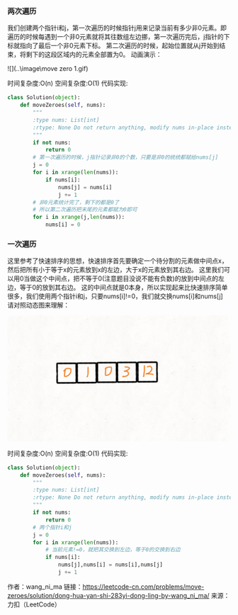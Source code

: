 ### 两次遍历
我们创建两个指针i和j，第一次遍历的时候指针j用来记录当前有多少非0元素。即遍历的时候每遇到一个非0元素就将其往数组左边挪，第一次遍历完后，j指针的下标就指向了最后一个非0元素下标。
第二次遍历的时候，起始位置就从j开始到结束，将剩下的这段区域内的元素全部置为0。
动画演示：

![](..\image\move zero 1.gif)

时间复杂度:O(n)
空间复杂度:O(1)
代码实现:

```python
class Solution(object):
	def moveZeroes(self, nums):
		"""
		:type nums: List[int]
		:rtype: None Do not return anything, modify nums in-place instead.
		"""
		if not nums:
			return 0
		# 第一次遍历的时候，j指针记录非0的个数，只要是非0的统统都赋给nums[j]	
		j = 0
		for i in xrange(len(nums)):
			if nums[i]:
				nums[j] = nums[i]
				j += 1
		# 非0元素统计完了，剩下的都是0了
		# 所以第二次遍历把末尾的元素都赋为0即可
		for i in xrange(j,len(nums)):
			nums[i] = 0
```
### 一次遍历
这里参考了快速排序的思想，快速排序首先要确定一个待分割的元素做中间点x，然后把所有小于等于x的元素放到x的左边，大于x的元素放到其右边。
这里我们可以用0当做这个中间点，把不等于0(注意题目没说不能有负数)的放到中间点的左边，等于0的放到其右边。
这的中间点就是0本身，所以实现起来比快速排序简单很多，我们使用两个指针i和j，只要nums[i]!=0，我们就交换nums[i]和nums[j]
请对照动态图来理解：

![](..\image\move_zero_2.gif)

时间复杂度:O(n)
空间复杂度:O(1)
代码实现:

```python
class Solution(object):
	def moveZeroes(self, nums):
		"""
		:type nums: List[int]
		:rtype: None Do not return anything, modify nums in-place instead.
		"""
		if not nums:
			return 0
		# 两个指针i和j
		j = 0
		for i in xrange(len(nums)):
			# 当前元素!=0，就把其交换到左边，等于0的交换到右边
			if nums[i]:
				nums[j],nums[i] = nums[i],nums[j]
				j += 1
```

作者：wang_ni_ma
链接：https://leetcode-cn.com/problems/move-zeroes/solution/dong-hua-yan-shi-283yi-dong-ling-by-wang_ni_ma/
来源：力扣（LeetCode）